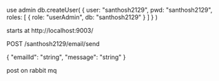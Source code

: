 use admin
db.createUser(
  {
    user: "santhosh2129",
    pwd: "santhosh2129",
    roles: [ { role: "userAdmin", db: "santhosh2129" } ]
  }
)

starts at http://localhost:9003/

POST /santhosh2129/email/send

{
  "emailId": "string",
  "message": "string"
}

post on rabbit mq
